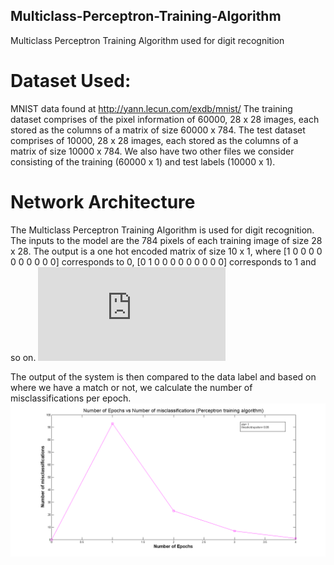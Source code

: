## Multiclass-Perceptron-Training-Algorithm
Multiclass Perceptron Training Algorithm used for digit recognition

# Dataset Used:
MNIST data found at http://yann.lecun.com/exdb/mnist/
The training dataset comprises of the pixel information of 60000, 28 x 28 images, each stored as the columns of a matrix of size 60000 x 784. The test dataset comprises of 10000, 28 x 28 images, each stored as the columns of a matrix of size 10000 x 784. We also have two other files we consider consisting of the training (60000 x 1) and test labels (10000 x 1).

# Network Architecture 
The Multiclass Perceptron Training Algorithm is used for digit recognition. The inputs to the model are the 784 pixels of each training image of size 28 x 28. The output is a one hot encoded matrix of size 10 x 1, where [1 0 0 0 0 0 0 0 0 0 0] corresponds to 0, [0 1 0 0 0 0 0 0 0 0 0] corresponds to 1 and so on. 
![Alt text](https://github.com/niharikabalachandra/Multiclass-Perceptron-Training-Algorithm/blob/master/neural%20network.pdf?raw=true "PTA Network Architechture")

The output of the system is then compared to the data label and based on where we have a match or not, we calculate the number of misclassifications per epoch.
![Alt text](https://github.com/niharikabalachandra/Multiclass-Perceptron-Training-Algorithm/blob/master/multiclass%20perceptron.png?raw=true "Multiclass-Perceptron-Training-Algorithm")

